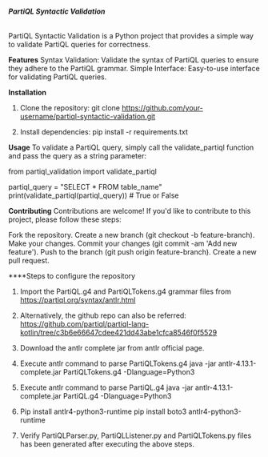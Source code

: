 ###### **PartiQL Syntactic Validation**

PartiQL Syntactic Validation is a Python project that provides a simple way to validate PartiQL queries for correctness.

**Features**
Syntax Validation: Validate the syntax of PartiQL queries to ensure they adhere to the PartiQL grammar.
Simple Interface: Easy-to-use interface for validating PartiQL queries.

**Installation**
1. Clone the repository: 
   git clone https://github.com/your-username/partiql-syntactic-validation.git
   
2. Install dependencies:
   pip install -r requirements.txt
   
**Usage**
To validate a PartiQL query, simply call the validate_partiql function and pass the query as a string parameter:

from partiql_validation import validate_partiql

partiql_query = "SELECT * FROM table_name"
print(validate_partiql(partiql_query))  # True or False

**Contributing**
Contributions are welcome! If you'd like to contribute to this project, please follow these steps:

Fork the repository.
Create a new branch (git checkout -b feature-branch).
Make your changes.
Commit your changes (git commit -am 'Add new feature').
Push to the branch (git push origin feature-branch).
Create a new pull request.

****Steps to configure the repository
1. Import the PartiQL.g4 and PartiQLTokens.g4 grammar files from https://partiql.org/syntax/antlr.html
2. Alternatively, the github repo can also be referred: https://github.com/partiql/partiql-lang-kotlin/tree/c3b6e66647cdee421dd43abe1cfca8546f0f5529
3. Download the antlr complete jar from antlr official page.
4. Execute antlr command to parse PartiQLTokens.g4
   java -jar antlr-4.13.1-complete.jar PartiQLTokens.g4 -Dlanguage=Python3
   
5. Execute antlr command to parse PartiQL.g4
   java -jar antlr-4.13.1-complete.jar PartiQL.g4 -Dlanguage=Python3

6. Pip install antlr4-python3-runtime
   pip install boto3 antlr4-python3-runtime

7. Verify PartiQLParser.py, PartiQLListener.py and PartiQLTokens.py files has been generated after executing the above steps.

